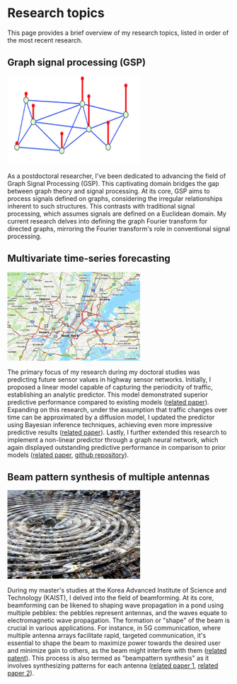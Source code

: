 # Research topics

This page provides a brief overview of my research topics, listed in order of the most recent research.

## Graph signal processing (GSP)

<img src="/images/gsp.jpg" alt="GSP" class="d-block mx-auto mb-4" style="width: 300px; height: 200px;">

As a postdoctoral researcher, I've been dedicated to advancing the field of Graph Signal Processing (GSP). This captivating domain bridges the gap between graph theory and signal processing. At its core, GSP aims to process signals defined on graphs, considering the irregular relationships inherent to such structures. This contrasts with traditional signal processing, which assumes signals are defined on a Euclidean domain. My current research delves into defining the graph Fourier transform for directed graphs, mirroring the Fourier transform's role in conventional signal processing.

## Multivariate time-series forecasting

<img src="/images/newyork_traffic.png" alt="Newyork traffic" class="d-block mx-auto mb-4 img-boder" style="width: 300px; height: 200px;">

The primary focus of my research during my doctoral studies was predicting future sensor values in highway sensor networks.
Initially, I proposed a linear model capable of capturing the periodicity of traffic, establishing an analytic predictor. This model demonstrated superior predictive performance compared to existing models ([related paper](https://arxiv.org/pdf/2009.01016)).
Expanding on this research, under the assumption that traffic changes over time can be approximated by a diffusion model, I updated the predictor using Bayesian inference techniques, achieving even more impressive predictive results ([related paper](https://arxiv.org/pdf/2104.13414)).
Lastly, I further extended this research to implement a non-linear predictor through a graph neural network, which again displayed outstanding predictive performance in comparison to prior models ([related paper](https://ieeexplore.ieee.org/abstract/document/9922160), [github repository](https://github.com/semink/TwoResNet)).

## Beam pattern synthesis of multiple antennas

<img src="/images/Waves-in-a-pond.jpg" alt="Waves in a pond" class="d-block mx-auto mb-4 img-boder" style="width: 300px; height: 200px;">

During my master's studies at the Korea Advanced Institute of Science and Technology (KAIST), I delved into the field of beamforming. At its core, beamforming can be likened to shaping wave propagation in a pond using multiple pebbles: the pebbles represent antennas, and the waves equate to electromagnetic wave propagation. The formation or "shape" of the beam is crucial in various applications. For instance, in 5G communication, where multiple antenna arrays facilitate rapid, targeted communication, it's essential to shape the beam to maximize power towards the desired user and minimize gain to others, as the beam might interfere with them ([related patent](https://patents.google.com/patent/US9634750B2/en)). This process is also termed as "beampattern synthesis" as it involves synthesizing patterns for each antenna ([related paper 1](https://ieeexplore.ieee.org/abstract/document/7386582/), [related paper 2](https://ieeexplore.ieee.org/abstract/document/8642818)).